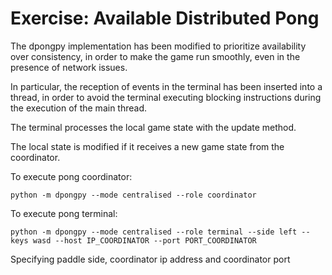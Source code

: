 # Exercise: Available Distributed Pong

The dpongpy implementation has been modified to prioritize availability over consistency, in order to make the game run smoothly, even in the presence of network issues.

In particular, the reception of events in the terminal has been inserted into a thread, in order to avoid the terminal executing blocking instructions during the execution of the main thread.

The terminal processes the local game state with the update method.

The local state is modified if it receives a new game state from the coordinator.

To execute pong coordinator:

``` python -m dpongpy --mode centralised --role coordinator ```

To execute pong terminal:

``` python -m dpongpy --mode centralised --role terminal --side left --keys wasd --host IP_COORDINATOR --port PORT_COORDINATOR ```

Specifying paddle side, coordinator ip address and coordinator port
